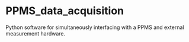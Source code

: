# PPMS_data_acquisition
Python software for simultaneously interfacing with a PPMS and external measurement hardware.
